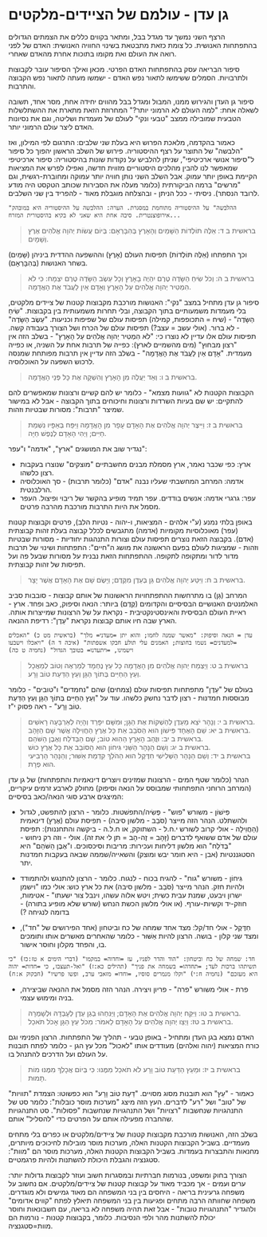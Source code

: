 # גן עדן - עולמם של הציידים-מלקטים

הרצף השני נמשך עד מגדל בבל, ומתאר בקווים כללים את הצמתים הגדולים בהתפתחות האנושית.
כל צומת כזאת מתבטאת בשינוי החוויה האנושית: האדם של לפני רואה את העולם ואת מקומו בתוכות אחרת מהאדם שאחרי.

סיפור הבריאה עסק בהתפתחות האדם הפרטי. מכאן ואילך הסיפור עובר לקבוצות ולתרבויות. הסמלים ששימשו לתאור נפש האדם - ישמשו מעתה לתאור נפש הקבוצה והתרבות.

סיפור גן העדן והגירוש ממנו, המבול ומגדל בבל מהווים יחידה אחת, מסר אחד, תשובה לשאלה אחת: "למה העולם לא הרמוני יותר?"
המחרוזת הזאת מתארת את ההשתלשלות הטבעית שמובילה ממצב "טבעי ונקי" לעולם של מעמדות ושליטה, וגם את נסיונות האדם ליצר עולם הרמוני יותר.

כאמור בהקדמה, מלאכת הפרוש היא בעלת שני שלבים: התרגום לפי המילון, ואז "הלבשה" של התוצר על רצף ההיסטוריה.
פירוש של השלב הראשון יהפוך כל סיפור ל"סיפור אנושי ארכיטיפי", שניתן להלביש על נקודות שונות בהיסטוריה: סיפור ארכיטיפי שמאפשר לנו להבין מהלכים היסטוריים מזווית חדשה, ואפילו לפרש את המציאות הקיימת באופן יותר עמוק.
אבל השלב השני נותן חוויה יותר עמוקה ומחוברת-רגשית, וגם "מרשים" ברמה הביקורתית (כלומר מעלה את הסבירות שכותב הטקסט היה מודע לרובד הנסתר).
ניסיתי - ככל הניתן - ובהצלחה מוגבלת מאוד - להפריד בין שני השלבים.

```history
"ההלבשה" על ההיסטוריה מתוחמת במסגרת. הערה: ההלבשה על ההיסטוריה היא במובהק אירופוצנטרית. סיבה אחת היא שאני לא בקיא בהיסטורית המזרח...
```


> בראשית ב ד: אֵלֶּה תוֹלְדוֹת הַשָּׁמַיִם וְהָאָרֶץ בְּהִבָּרְאָם:  בְּיוֹם עֲשׂוֹת יְהוָה אֱלֹהִים אֶרֶץ וְשָׁמָיִם.  

וכך התפתחו (אֵלֶּה תוֹלְדוֹת) תפיסות העולם (אָרֶץ) וההשפעה ההדדית ביניהן (שָּׁמַיִם) בשחר האנושות (בְּהִבָּרְאָם).

> בראשית ב ה: וְכֹל שִׂיחַ הַשָּׂדֶה טֶרֶם יִהְיֶה בָאָרֶץ וְכָל עֵשֶׂב הַשָּׂדֶה טֶרֶם יִצְמָח:  כִּי לֹא הִמְטִיר יְהוָה אֱלֹהִים עַל הָאָרֶץ וְאָדָם אַיִן לַעֲבֹד אֶת הָאֲדָמָה.  

סיפור גן עדן מתחיל במצב "נקי": האנושות מורכבת מקבוצות קטנות של ציידים מלקטים, בלי מעמדות משמעותיים בתוך הקבוצה, ובלי תחרות משמעותית בין בקבוצות.
"שִׂיחַ הַשָּׂדֶה" - (שיח = התכופפות, קמילה) תפיסות עולם של שפיפות וכניעות.
"עֵשֶׂב הַשָּׂדֶה" - לא ברור. (אולי עשב = עצב?) תפיסות עולם של הכרח ושל הצורך בעבודה קשה.
תפיסות עולם אלו עדיין לא נוצרו כי:
"לֹא הִמְטִיר יְהוָה אֱלֹהִים עַל הָאָרֶץ" - בשלב הזה אין "רצון מבחוץ" (מים מהשמיים לארץ): כפייה של תרבות אחת על השניה, או כפייה מעמדית.
"אָדָם אַיִן לַעֲבֹד אֶת הָאֲדָמָה" - בשלב הזה עדיין אין תרבות מפותחת שמנסה לרכוש השפעה על האוכלוסיה.

> בראשית ב ו: וְאֵד יַעֲלֶה מִן הָאָרֶץ וְהִשְׁקָה אֶת כָּל פְּנֵי הָאֲדָמָה.  

הקבוצות הקטנות לא "גוועות מצמא" - כלומר יש להם קשיים ורצונות שמאפשרים להם להתקיים: יש שם בעיות השרדות ורצונות וחיכוחים בתוך הקבוצה - אבל לא במישור שמיצר "תרבות": מסורות שבטיות וזהות.

> בראשית ב ז: וַיִּיצֶר יְהוָה אֱלֹהִים אֶת הָאָדָם עָפָר מִן הָאֲדָמָה וַיִּפַּח בְּאַפָּיו נִשְׁמַת חַיִּים; וַיְהִי הָאָדָם לְנֶפֶשׁ חַיָּה.  

נגדיר שוב את המושגים "ארץ", "אדמה" ו"עפר":

- ארץ: כפי שכבר נאמר, ארץ מסמלת מבנים מחשבתיים "מוצקים" שנוצרו בעקבות רצון כלשהו.
- אדמה: המרחב המחשבתי שעליו נבנה "אדם" (כלומר תרבות) - סך האוכלוסיה הרלבנטית.
- עפר: גרגרי אדמה: אנשים בודדים. עפר תמיד מופיע בהקשר של ריבוי ופיצול. העפר מסמל את היות התרבות מורכבת מהרבה פרטים.

באופן בלתי נמנע (ע"י אלהים - המציאות, ו-יהוה - נטיות הלב), פרטים וקבוצות קטנות (עפר) מאוכלוסיות מקומיות (אדמה) מתגבשים לכלל קבוצה בעלת זהות קבוצתית (אדם). בקבוצה הזאת נוצרים תפיסות עולם וצורות התנהגות יחודיות - מסורות שבטיות וזהות - שמציגות לעולם בפעם הראשונה את מושג ה"חיים": התפתחות ושינוי של תרבות מדור לדור ומתקופה לתקופה. ההתפתחות הזאת נבנית על מסורות שבעל פה ועל תפיסות של זהות קבוצתית.

> בראשית ב ח: וַיִּטַּע יְהוָה אֱלֹהִים גַּן בְּעֵדֶן מִקֶּדֶם; וַיָּשֶׂם שָׁם אֶת הָאָדָם אֲשֶׁר יָצָר.  

המרחב (גַּן) בו מתרחשות ההתפתחויות הראשונות של אותם קבוצות - סובבות סביב האלמנטים האנושיים הבסיסיים והקדומים (קֶּדֶם) ביותר: הנאה וסיפוק, כאב ופחד.
ארץ - ראיית העולם הבסיסית והאינסטינקטיבית - נקראת על של הרצונות שמייצרות אותה. הארץ שבה חיו אותם קבוצות נקראת "עֵדֶן": רדיפת ההנאה.

```lexical
עדן = הנאה וסיפוק: "מאשר שמנה לחמו; והוא יתן =מעדני= מלך" (בראשית מט כ) "האכלים =למעדנים= נשמו בחוצות; האמנים עלי תולע חבקו אשפתות" (איכה ד ה) "ויאכלו וישבעו וישמינו, =ויתעדנו= בטובך הגדול" (נחמיה ט כה)
```

> בראשית ב ט: וַיַּצְמַח יְהוָה אֱלֹהִים מִן הָאֲדָמָה כָּל עֵץ נֶחְמָד לְמַרְאֶה וְטוֹב לְמַאֲכָל וְעֵץ הַחַיִּים בְּתוֹךְ הַגָּן וְעֵץ הַדַּעַת טוֹב וָרָע.  

בעולם של "עֵדֶן" מתפתחות תפיסות עולם (צמחים) שהם "נחמדים" ו"טובים" - כלומר מבוססות חמדנות - רצון לדבר נחשק כלשהו.
עוד על "וְעֵץ הַחַיִּים בְּתוֹךְ הַגָּן וְעֵץ הַדַּעַת טוֹב וָרָע" - ראה פסוק י"ז.

> בראשית ב י: וְנָהָר יֹצֵא מֵעֵדֶן לְהַשְׁקוֹת אֶת הַגָּן; וּמִשָּׁם יִפָּרֵד וְהָיָה לְאַרְבָּעָה רָאשִׁים.  
> בראשית ב יא: שֵׁם הָאֶחָד פִּישׁוֹן הוּא הַסֹּבֵב אֵת כָּל אֶרֶץ הַחֲוִילָה אֲשֶׁר שָׁם הַזָּהָב.  
> בראשית ב יב: וּזֲהַב הָאָרֶץ הַהִוא טוֹב; שָׁם הַבְּדֹלַח וְאֶבֶן הַשֹּׁהַם.  
> בראשית ב יג: וְשֵׁם הַנָּהָר הַשֵּׁנִי גִּיחוֹן הוּא הַסּוֹבֵב אֵת כָּל אֶרֶץ כּוּשׁ.  
> בראשית ב יד: וְשֵׁם הַנָּהָר הַשְּׁלִישִׁי חִדֶּקֶל הוּא הַהֹלֵךְ קִדְמַת אַשּׁוּר; וְהַנָּהָר הָרְבִיעִי הוּא פְרָת.  

הנהר (כלומר שטף המים - הרצונות שמזינים ויוצרים דינאמיות והתפתחות) של גן עדן (המרחב הרוחני התפתחותי שמבוסס על הנאה וסיפוק) מחולק לארבע זרמים עיקריים, המיצגים ארבע סוגי הנאה/כאב בסיסיים:

- פִּישׁוֹן - משורש "פוש" - פְּשִׂיה/התפשׁטות. כלומר - הרצון להתפשט, לגדול ולהשתלט.
  הנהר הזה מייצר (סֹּבֵב - מלשון סיבה) - תפיסת עולם (אֶרֶץ) דינאמית (הַחֲוִילָה - אולי קרוב לשורש י.ח.ל - השתוקק, או ח.ל.ה - ביקשה והתחננות): תפיסת עולם של אדם ששואף לדברים (זָּהָב = זֶה-הָב = תן לי את זה).
  אולי - וזה רק ניחוש - "בְּדֹלַח" הוא מלשון דליחות ועכירות: מריבות וסיכסוכים. ו"אֶבֶן הַשֹּׁהַם" היא הסטגננטיות (אבן - היא חומר יבש ומוצק) והשאייה/שממה שבאה בעקבות חמדנות יתר.

- גִּיחוֹן - משורש "גוח" - להגיח בכוח - לנגוח. כלומר - הרצון להתנגש ולהתמודד ולהיות חזק.
  הנהר מייצר (סֹּבֵב - מלשון סיבה) את כל ארץ כוש:
  אולי כמו "וישמן ישרון ויבעט, שמנת עבית כשית; ויטש אלוה עשהו, וינבל צור ישעתו" - אטימות, חוזק-יד וקשיות-עורף.
  (או אולי מלשון הכשת הנחש (שורש שלא מופיע בתורה) - בדומה לנגיחה ?)

- חִדֶּקֶל - אולי חד/קל: מצד אחד שמחה של כח וביטחון (אחד הפירושים של "חד"), ומצד שני קלון - בושה.
  הרצון להיות אַשּׁוּר - כלומר שהאחרים מאשרים אותו ותומכים בו, והפחד מקלון וחוסר אישור.

```lexical
חד: שמחה של כח וביטחון: "הוד והדר לפניו, עז =וחדוה= במקמו" (דברי הימים א טז:כז) "כי תשיתהו ברכות לעד; =תחדהו= בשמחה את פניך" (תהילים כא:ז) "ואל-תעצבו, כי =חדות= יהוה היא מעזכם" (נחמיה ח:י) "וקלו מנמרים סוסיו, =וחדו= מזאבי ערב, ופשו פרשיו" (חבקוק א:ח)
```

- פרת - אולי משורש "פרה" - פריון ויצירה. הנהר הזה מסמל את ההנאה שביצירה, בניה ומימוש עצמי.

> בראשית ב טו: וַיִּקַּח יְהוָה אֱלֹהִים אֶת הָאָדָם; וַיַּנִּחֵהוּ בְגַן עֵדֶן לְעָבְדָהּ וּלְשָׁמְרָהּ.  
> בראשית ב טז: וַיְצַו יְהוָה אֱלֹהִים עַל הָאָדָם לֵאמֹר:  מִכֹּל עֵץ הַגָּן אָכֹל תֹּאכֵל.  

האדם נמצא בגן העדן ומתחיל - באופן טבעי - תהליך של התפתחות. הרצון הפנימי וגם כורח המציאות (יהוה ואלהים) מעודדים אותו "לאכול" מכל עץ הגן - כלומר לפתח תובנות על העולם ועל הדרכים להתנהל בו.

> בראשית ב יז: וּמֵעֵץ הַדַּעַת טוֹב וָרָע לֹא תֹאכַל מִמֶּנּוּ:  כִּי בְּיוֹם אֲכָלְךָ מִמֶּנּוּ מוֹת תָּמוּת.  

כאמור - "עֵץ" הוא תובנות מסוג מסויים.
"דַּעַת טוֹב וָרָע" הוא כפשוטו: הצמדת "תוויות" של "טוב" ושל "רע" לדברים.
העץ הזה מיצג "מערכות מוסר כובלות": כלומר סט של התנהגויות שנחשבות "רצויות" ושל התנהגויות שנחשבות "פסולות". סט התנהגויות שהחברה מפעילה אותם על הפרטים כדי "להסליל" אותם.

בשלב הזה, האנושות מורכבת מקבוצות קטנות של ציידים/מלקטים או כפרים בלי מתחים מעמדיים.
בשביל הקבוצות הקטנות האלה, מערכות מוסר מובילות לחיכוכים מיותרים, מחנאות והתבצרות בעמדות.
בשביל הקבוצות הקטנות האלה, מערכות מוסר הם "מוות": סטגנציה והגבלת היכולת להשתנות ולהיות פרגמטיים.

הצורך בחוק ומשפט, בנורמות חברתיות ובמסגרות חשוב ועוזר לקבוצות גדולות יותר: ערים ועמים - אך מכביד מאוד על קבוצות קטנות של ציידים/מלקטים.
אם נחשוב על משפחה גרעינית בריאה - היחסים בין בני המשפחה הם מאוד גמישים ולא מוגדרים. משפחה שחוותה הרבה מתחים ופגיעות בין בני המשפחה תיאלץ לפתח "קווים אדומים" ולהגדיר "התנהגויות טובות" - אבל זאת תהיה משפחה לא בריאה, עם חשבונאות וחוסר יכולת להשתנות מהר ולפי הנסיבות.
כלומר, בקבוצות קטנות - נורמות הם מוות=סטגנציה.


